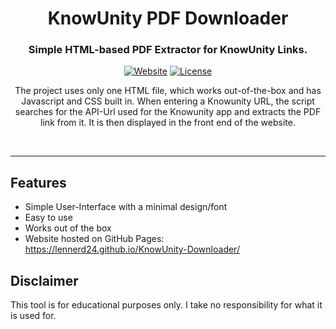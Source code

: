 <h1 align="center">KnowUnity PDF Downloader</h1>
<h3 align="center">Simple HTML-based PDF Extractor for KnowUnity Links.</h3>
<p align="center">
<a href="https://lennerd24.github.io/KnowUnity-Downloader/" target="_blank"><img src="https://img.shields.io/badge/Try%20it%20on%20my-Website-blue" alt="Website" /></a>
<a href="https://github.com/lennerd24/KnowUnity-Downloader/blob/main/LICENSE" target="_blank"><img src="https://img.shields.io/badge/License-Apache--2.0-green" alt="License" /></a>
</p>

<p align="center">The project uses only one HTML file, which works out-of-the-box and has Javascript and CSS built in.
When entering a Knowunity URL, the script searches for the API-Url used for the Knowunity app and extracts the PDF link from it. It is then displayed in the front end of the website.</p>
<br />
<hr />

## Features

- Simple User-Interface with a minimal design/font
- Easy to use
- Works out of the box
- Website hosted on GitHub Pages: https://lennerd24.github.io/KnowUnity-Downloader/

## Disclaimer
This tool is for educational purposes only. I take no responsibility for what it is used for.
